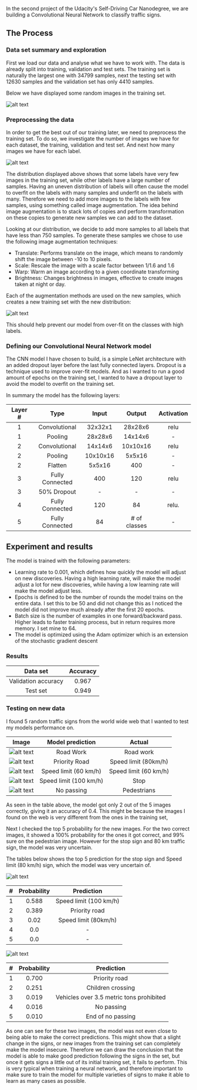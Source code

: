 
In the second project of the Udacity's Self-Driving Car Nanodegree, we are building a Convolutional Neural Network to classify traffic signs.

## The Process

### Data set summary and exploration

First we load our data and analyse what we have to work with. The data is already split into training, validation and test sets. The training set is naturally the largest one with 34799 samples, next the testing set with 12630 samples and the validation set has only 4410 samples. 

Below we have displayed some random images in the training set. 

![alt text](examples/traffic_signs_examples.png)


### Preprocessing the data

In order to get the best out of our training later, we need to preprocess the training set.
To do so, we investigate the number of images we have for each dataset, the training, validation and test set. And next how many images we have for each label.

![alt text](examples/label_distribution.png)

The distribution displayed above shows that some labels have very few images in the training set, while other labels have a large number of samples. 
Having an uneven distribution of labels will often cause the model to overfit on the labels with many samples and underfit on the labels with many. 
Therefore we need to add more images to the labels with few samples, using something called image augmentation. 
The idea behind image augmentation is to stack lots of copies and perform transformation on these copies to generate new samples we can add to the dataset. 

Looking at our distribution, we decide to add more samples to all labels that have less than 750 samples. To generate these samples we chose to use the following image augmentation techniques:

- Translate: Performs translate on the image, which means to randomly shift the image between -10 to 10 pixels.
- Scale: Rescale the image with a scale factor between 1/1.6 and 1.6
- Warp: Warm an image according to a given coordinate transforming
- Brightness: Changes brightness in images, effective to create images taken at night or day.

Each of the augmentation methods are used on the new samples, which creates a new training set with the new distribution:

![alt text](examples/new_distribution.png)

This should help prevent our model from over-fit on the classes with high labels.

### Defining our Convolutional Neural Network model

The CNN model I have chosen to build, is a simple LeNet architecture with an added dropout layer before the last fully connected layers. Dropout is a technique used to improve over-fit models. And as I wanted to run a good amount of epochs on the training set, I wanted to have a dropout layer to avoid the model to overfit on the training set. 

In summary the model has the following layers:


| Layer # | Type | Input | Output | Activation
:-------------------------:|:-------------------------:|:-------------------------:|:-------------------------:|:-------------------------:
1 | Convolutional | 32x32x1 | 28x28x6 | relu
1 | Pooling | 28x28x6 | 14x14x6 | -
2 | Convolutional | 14x14x6 | 10x10x16 | relu
2 | Pooling | 10x10x16 | 5x5x16 | -
2 | Flatten | 5x5x16 | 400 | -
3 | Fully Connected | 400 | 120 | relu
3 | 50% Dropout | - | - | - |
4 | Fully Connected | 120 | 84 | relu.
5 | Fully Connected | 84 | # of classes | -

## Experiment and results

The model is trained with the following parameters: 
- Learning rate to 0.001, which defines how quickly the model will adjust on new discoveries. Having a high learning rate, will make the model adjust a lot for new discoveries, while having a low learning rate will make the model adjust less. 
- Epochs is defined to be the number of rounds the model trains on the entire data. I set this to be 50 and did not change this as I noticed the model did not improve much already after the first 20 epochs.
- Batch size is the number of examples in one forward/backward pass. Higher leads to faster training process, but in return requires more memory. I set mine to 64.
- The model is optimized using the Adam optimizer which is an extension of the stochastic gradient descent

### Results

| Data set | Accuracy
:-------------------------:|:-------------------------:
Validation accuracy | 0.967
Test set | 0.949



### Testing on new data

I found 5 random traffic signs from the world wide web that I wanted to test my models performance on.

| Image             |  Model prediction | Actual |
:-------------------------:|:-------------------------:|:-------------------------:
![alt text](german_traffic_sign/01.jpg) <!-- .element height="250px" width="250px" --> |  Road Work  | Road work
![alt text](german_traffic_sign/80_km.jpg) <!-- .element height="250px" width="250px" --> | Priority Road | Speed limit (80km/h)
![alt text](german_traffic_sign/images.jpeg) <!-- .element height="250px" width="250px" --> | Speed limit (60 km/h) | Speed limit (60 km/h)
![alt text](german_traffic_sign/images_stop.jpeg) <!-- .element height="250px" width="250px" --> | Speed limit (100 km/h) | Stop
![alt text](german_traffic_sign/pedestrian-crossing-sign.jpg) <!-- .element height="250px" width="250px" --> | No passing | Pedestrians

As seen in the table above, the model got only 2 out of the 5 images correctly, giving it an accuracy of 0.4. This might be because the images I found on the web is very different from the ones in the training set, 

Next I checked the top 5 probability for the new images. For the two correct images, it showed a 100% probability for the ones it got correct, and 99% sure on the pedestrian image. However for the stop sign and 80 km traffic sign, the model was very uncertain. 

The tables below shows the top 5 prediction for the stop sign and Speed limit (80 km/h) sign, which the model was very uncertain of.

![alt text](german_traffic_sign/images_stop.jpeg)

| # | Probability | Prediction
:-------------------------:|:-------------------------:|:-------------------------:
 1 | 0.588 | Speed limit (100 km/h) 
 2 | 0.389 | Priority road
 3 | 0.02 | Speed limit (80km/h)
 4 | 0.0 | -
 5 | 0.0 | -
 
 
 ![alt text](german_traffic_sign/80_km.jpg)
 
 | # | Probability | Prediction
 :-------------------------:|:-------------------------:|:-------------------------:
  1 | 0.700 | Priority road
  2 | 0.251 | Children crossing
  3 | 0.019 | Vehicles over 3.5 metric tons prohibited
  4 | 0.016 | No passing
  5 | 0.010 | End of no passing
  
  As one can see for these two images, the model was not even close to being able to make the correct predictions. This might show that a slight change in the signs, or new images from the training set can completely make the model insecure. Therefore we can draw the conclusion that the model is able to make good prediction following the signs in the set, but once it gets signs a little out of its initial training set, it fails to perform. This is very typical when training a neural network, and therefore important to make sure to train the model for multiple varieties of signs to make it able to learn as many cases as possible.
 
 
 


